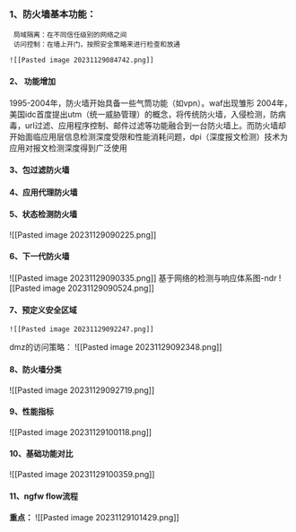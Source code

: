  ### 1、防火墙基本功能：
	 局域隔离：在不同信任级别的网络之间
	 访问控制：在墙上开门，按照安全策略来进行检查和放通
	
	![[Pasted image 20231129084742.png]]
#### 2、 功能增加
1995-2004年，防火墙开始具备一些气筒功能（如vpn）。waf出现雏形
2004年，美国idc首度提出utm（统一威胁管理）的概念，将传统防火墙，入侵检测，防病毒，url过滤、应用程序控制、邮件过滤等功能融合到一台防火墙上。而防火墙却开始面临应用层信息检测深度受限和性能消耗问题，dpi（深度报文检测）技术为应用对报文检测深度得到广泛使用
#### 3、包过滤防火墙
#### 4、应用代理防火墙
#### 5、状态检测防火墙
![[Pasted image 20231129090225.png]]
#### 6、下一代防火墙
![[Pasted image 20231129090335.png]]
基于网络的检测与响应体系图-ndr
![[Pasted image 20231129090524.png]]





#### 7、预定义安全区域
	![[Pasted image 20231129092247.png]]

dmz的访问策略：
![[Pasted image 20231129092348.png]]






#### 8、防火墙分类
![[Pasted image 20231129092719.png]]


#### 9、性能指标
![[Pasted image 20231129100118.png]]
#### 10、基础功能对比
![[Pasted image 20231129100359.png]]

#### 11、ngfw flow流程
**重点：**
![[Pasted image 20231129101429.png]]

